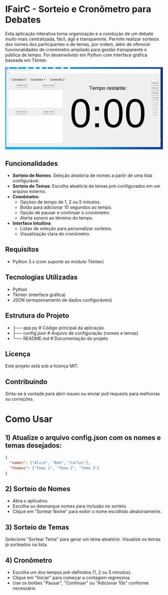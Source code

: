 # IFairC - Sorteio e Cronômetro para Debates

Esta aplicação interativa torna organização e a condução de um debate muito mais centralizada, fácil, ágil e transparente. Permite realizar sorteios dos nomes dos participantes e de temas, por ordem, além de oferecer funcionalidades de cronômetro ampliado para gestão transparente e pública de tempo. Foi desenvolvido em Python com interface gráfica baseada em Tkinter.

![](https://github.com/wanderson-rigo/Debate/blob/main/anime.gif)

## Funcionalidades

- **Sorteio de Nomes**: Seleção aleatória de nomes a partir de uma lista configurável.
- **Sorteio de Temas**: Escolha aleatória de temas pré-configurados em um arquivo externo.
- **Cronômetro**:
  - Opções de tempo de 1, 2 ou 5 minutos.
  - Botão para adicionar 10 segundos ao tempo.
  - Opção de pausar e continuar o cronômetro.
  - Alerta sonoro ao término do tempo.
- **Interface Intuitiva**:
  - Listas de seleção para personalizar sorteios.
  - Visualização clara do cronômetro.

## Requisitos

- Python 3.x (com suporte ao módulo Tkinter)

## Tecnologias Utilizadas
- Python
- Tkinter (interface gráfica)
- JSON (armazenamento de dados configuráveis)

## Estrutura do Projeto
- ├── app.py          # Código principal da aplicação
- ├── config.json     # Arquivo de configuração (nomes e temas)
- └── README.md       # Documentação do projeto

## Licença
Este projeto está sob a licença MIT.

## Contribuindo
Sinta-se à vontade para abrir issues ou enviar pull requests para melhorias ou correções.

# Como Usar

## 1) Atualize o arquivo config.json com os nomes e temas desejados:
  ```json
  {  
    "names": ["Alice", "Bob", "Carlos"],
    "themes": ["Tema 1", "Tema 2", "Tema 3"]  
  }
  ```

## 2) Sorteio de Nomes
- Abra o aplicativo.
- Escolha ou desmarque nomes para inclusão no sorteio.
- Clique em "Sortear Nome" para exibir o nome escolhido aleatoriamente.
## 3) Sorteio de Temas
Selecione "Sortear Tema" para gerar um tema aleatório.
Visualize os temas já sorteados na lista.
## 4) Cronômetro
- Escolha um dos tempos pré-definidos (1, 2 ou 5 minutos).
- Clique em "Iniciar" para começar a contagem regressiva.
- Use os botões "Pausar", "Continuar" ou "Adicionar 10s" conforme necessário.

